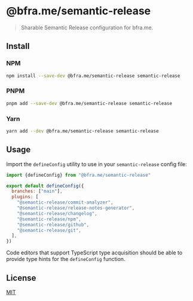 # @bfra.me/semantic-release

> Sharable Semantic Release configuration for bfra.me.

## Install

### NPM

```sh
npm install --save-dev @bfra.me/semantic-release semantic-release
```

### PNPM

```sh
pnpm add --save-dev @bfra.me/semantic-release semantic-release
```

### Yarn

```sh
yarn add --dev @bfra.me/semantic-release semantic-release
```

## Usage

Import the `defineConfig` utility to use in your `semantic-release` config file:

```javascript
import {defineConfig} from "@bfra.me/semantic-release"

export default defineConfig({
  branches: ["main"],
  plugins: [
    "@semantic-release/commit-analyzer",
    "@semantic-release/release-notes-generator",
    "@semantic-release/changelog",
    "@semantic-release/npm",
    "@semantic-release/github",
    "@semantic-release/git",
  ],
})
```

Code editors that support TypeScript type acquisition should be able to provide type hints for the `defineConfig` function.

## License

[MIT](../../LICENSE.md)
